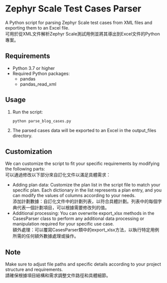 # Zephyr Scale Test Cases Parser
A Python script for parsing Zephyr Scale test cases from XML files and exporting them to an Excel file.  
可用於從XML文件解析Zephyr Scale測試用例並將其導出到Excel文件的Python專案。

## Requirements
- Python 3.7 or higher
- Required Python packages:
  - pandas
  - pandas_read_xml

## Usage
1. Run the script:
   ```bash
   python parse_blog_cases.py
   ```
2. The parsed cases data will be exported to an Excel in the output_files directory.

## Customization
We can customize the script to fit your specific requirements by modifying the following parts:  
可以通過修改以下部分來自訂化文件以滿足具體需求：
- Adding plan data: Customize the plan list in the script file to match your specific plan. Each dictionary in the list represents a plan entry, and you can modify the values of columns according to your needs.  
 添加計劃數據：自訂化文件中的計劃列表，以符合具體計劃。列表中的每個字典代表一個計劃項目，可以根據需要修改列的值。
- Additional processing: You can overwrite export_xlsx methods in the CasesParser class to perform any additional data processing or manipulation required for your specific use case.  
 額外處理：可以覆寫CasesParser類中的export_xlsx方法，以執行特定用例所需的任何額外數據處理或操作。

## Note
Make sure to adjust file paths and specific details according to your project structure and requirements.  
請確保根據項目結構和需求調整文件路徑和具體細節。